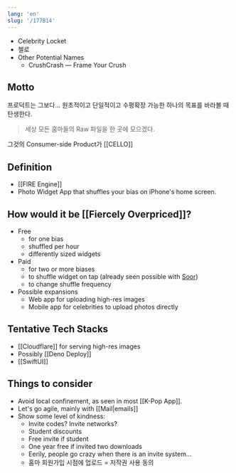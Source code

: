 ```yaml
---
lang: 'en'
slug: '/177B14'
---
```


- Celebrity Locket
- 첼로
- Other Potential Names
  - CrushCrash — Frame Your Crush

## Motto

프로덕트는 그보다... 원초적이고 단일적이고 수평확장 가능한 하나의 목표를 바라볼 때 탄생한다.

> 세상 모든 홈마들의 Raw 파일을 한 곳에 모으겠다.

그것의 Consumer-side Product가 [[CELLO]]

## Definition

- [[FIRE Engine]]
- Photo Widget App that shuffles your bias on iPhone's home screen.

## How would it be [[Fiercely Overpriced]]?

- Free
  - for one bias
  - shuffled per hour
  - differently sized widgets
- Paid
  - for two or more biases
  - to shuffle widget on tap (already seen possible with [Soor](https://soor.app/))
  - to change shuffle frequency
- Possible expansions
  - Web app for uploading high-res images
  - Mobile app for celebrities to upload photos directly

## Tentative Tech Stacks

- [[Cloudflare]] for serving high-res images
- Possibly [[Deno Deploy]]
- [[SwiftUI]]

## Things to consider

- Avoid local confinement, as seen in most [[K-Pop App]].
- Let's go agile, mainly with [[Mail|emails]]
- Show some level of kindness:
  - Invite codes? Invite networks?
  - Student discounts
  - Free invite if student
  - One year free if invited two downloads
  - Eerily, people go crazy when there is an invite system...
  - 홈마 회원가입 시점에 업로드 = 저작권 사용 동의
